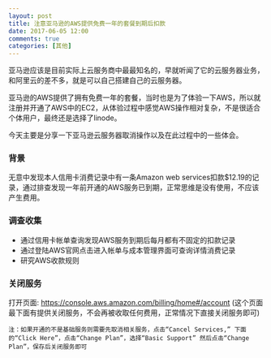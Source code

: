 ```yaml
---
layout: post
title: 注意亚马逊的AWS提供免费一年的套餐到期后扣款
date: 2017-06-05 12:00
comments: true
categories: [其他]
---
```



亚马逊应该是目前实际上云服务商中最最知名的，早就听闻了它的云服务器业务，和阿里云的差不多，就是可以自己搭建自己的云服务器。

亚马逊的AWS提供了拥有免费一年的套餐，当时也是为了体验一下AWS，所以就注册并开通了AWS中的EC2，从体验过程中感觉AWS操作相对复杂，不是很适合个体用户，最终还是选择了linode。

今天主要是分享一下亚马逊云服务器取消操作以及在此过程中的一些体会。

### 背景

无意中发现本人信用卡消费记录中有一条Amazon web services扣款$12.19的记录，通过排查发现一年前开通的AWS服务已到期，正常思维是没有使用，不应该产生费用。

### 调查收集

- 通过信用卡帐单查询发现AWS服务到期后每月都有不固定的扣款记录
- 通过登陆AWS官网点击进入帐单与成本管理界面可查询详情消费记录
- 研究AWS收款规则

### 关闭服务

打开页面: <https://console.aws.amazon.com/billing/home#/account> (这个页面最下面有提供关闭服务，不会再被收取任何费用，正常情况下直接关闭服务即可)

```注：如果开通的不是基础服务则需要先取消相关服务，点击“Cancel Services,” 下面的“Click Here”，点击“Change Plan”，选择“Basic Support” 然后点击“Change Plan”，保存后关闭服务即可```
